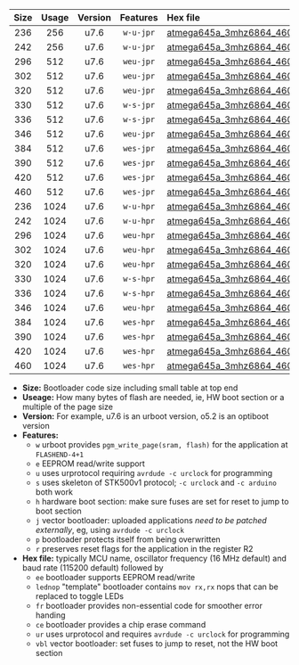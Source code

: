 |Size|Usage|Version|Features|Hex file|
|:-:|:-:|:-:|:-:|:--|
|236|256|u7.6|`w-u-jpr`|[atmega645a_3mhz6864_460800bps_ur_vbl.hex](https://raw.githubusercontent.com/stefanrueger/urboot/main/atmega645a_3mhz6864_460800bps_ur_vbl.hex)|
|242|256|u7.6|`w-u-jpr`|[atmega645a_3mhz6864_460800bps_lednop_ur_vbl.hex](https://raw.githubusercontent.com/stefanrueger/urboot/main/atmega645a_3mhz6864_460800bps_lednop_ur_vbl.hex)|
|296|512|u7.6|`weu-jpr`|[atmega645a_3mhz6864_460800bps_ee_ur_vbl.hex](https://raw.githubusercontent.com/stefanrueger/urboot/main/atmega645a_3mhz6864_460800bps_ee_ur_vbl.hex)|
|302|512|u7.6|`weu-jpr`|[atmega645a_3mhz6864_460800bps_ee_lednop_ur_vbl.hex](https://raw.githubusercontent.com/stefanrueger/urboot/main/atmega645a_3mhz6864_460800bps_ee_lednop_ur_vbl.hex)|
|320|512|u7.6|`weu-jpr`|[atmega645a_3mhz6864_460800bps_ee_lednop_fr_ur_vbl.hex](https://raw.githubusercontent.com/stefanrueger/urboot/main/atmega645a_3mhz6864_460800bps_ee_lednop_fr_ur_vbl.hex)|
|330|512|u7.6|`w-s-jpr`|[atmega645a_3mhz6864_460800bps_vbl.hex](https://raw.githubusercontent.com/stefanrueger/urboot/main/atmega645a_3mhz6864_460800bps_vbl.hex)|
|336|512|u7.6|`w-s-jpr`|[atmega645a_3mhz6864_460800bps_lednop_vbl.hex](https://raw.githubusercontent.com/stefanrueger/urboot/main/atmega645a_3mhz6864_460800bps_lednop_vbl.hex)|
|346|512|u7.6|`weu-jpr`|[atmega645a_3mhz6864_460800bps_ee_lednop_fr_ce_ur_vbl.hex](https://raw.githubusercontent.com/stefanrueger/urboot/main/atmega645a_3mhz6864_460800bps_ee_lednop_fr_ce_ur_vbl.hex)|
|384|512|u7.6|`wes-jpr`|[atmega645a_3mhz6864_460800bps_ee_vbl.hex](https://raw.githubusercontent.com/stefanrueger/urboot/main/atmega645a_3mhz6864_460800bps_ee_vbl.hex)|
|390|512|u7.6|`wes-jpr`|[atmega645a_3mhz6864_460800bps_ee_lednop_vbl.hex](https://raw.githubusercontent.com/stefanrueger/urboot/main/atmega645a_3mhz6864_460800bps_ee_lednop_vbl.hex)|
|420|512|u7.6|`wes-jpr`|[atmega645a_3mhz6864_460800bps_ee_lednop_fr_vbl.hex](https://raw.githubusercontent.com/stefanrueger/urboot/main/atmega645a_3mhz6864_460800bps_ee_lednop_fr_vbl.hex)|
|460|512|u7.6|`wes-jpr`|[atmega645a_3mhz6864_460800bps_ee_lednop_fr_ce_vbl.hex](https://raw.githubusercontent.com/stefanrueger/urboot/main/atmega645a_3mhz6864_460800bps_ee_lednop_fr_ce_vbl.hex)|
|236|1024|u7.6|`w-u-hpr`|[atmega645a_3mhz6864_460800bps_ur.hex](https://raw.githubusercontent.com/stefanrueger/urboot/main/atmega645a_3mhz6864_460800bps_ur.hex)|
|242|1024|u7.6|`w-u-hpr`|[atmega645a_3mhz6864_460800bps_lednop_ur.hex](https://raw.githubusercontent.com/stefanrueger/urboot/main/atmega645a_3mhz6864_460800bps_lednop_ur.hex)|
|296|1024|u7.6|`weu-hpr`|[atmega645a_3mhz6864_460800bps_ee_ur.hex](https://raw.githubusercontent.com/stefanrueger/urboot/main/atmega645a_3mhz6864_460800bps_ee_ur.hex)|
|302|1024|u7.6|`weu-hpr`|[atmega645a_3mhz6864_460800bps_ee_lednop_ur.hex](https://raw.githubusercontent.com/stefanrueger/urboot/main/atmega645a_3mhz6864_460800bps_ee_lednop_ur.hex)|
|320|1024|u7.6|`weu-hpr`|[atmega645a_3mhz6864_460800bps_ee_lednop_fr_ur.hex](https://raw.githubusercontent.com/stefanrueger/urboot/main/atmega645a_3mhz6864_460800bps_ee_lednop_fr_ur.hex)|
|330|1024|u7.6|`w-s-hpr`|[atmega645a_3mhz6864_460800bps.hex](https://raw.githubusercontent.com/stefanrueger/urboot/main/atmega645a_3mhz6864_460800bps.hex)|
|336|1024|u7.6|`w-s-hpr`|[atmega645a_3mhz6864_460800bps_lednop.hex](https://raw.githubusercontent.com/stefanrueger/urboot/main/atmega645a_3mhz6864_460800bps_lednop.hex)|
|346|1024|u7.6|`weu-hpr`|[atmega645a_3mhz6864_460800bps_ee_lednop_fr_ce_ur.hex](https://raw.githubusercontent.com/stefanrueger/urboot/main/atmega645a_3mhz6864_460800bps_ee_lednop_fr_ce_ur.hex)|
|384|1024|u7.6|`wes-hpr`|[atmega645a_3mhz6864_460800bps_ee.hex](https://raw.githubusercontent.com/stefanrueger/urboot/main/atmega645a_3mhz6864_460800bps_ee.hex)|
|390|1024|u7.6|`wes-hpr`|[atmega645a_3mhz6864_460800bps_ee_lednop.hex](https://raw.githubusercontent.com/stefanrueger/urboot/main/atmega645a_3mhz6864_460800bps_ee_lednop.hex)|
|420|1024|u7.6|`wes-hpr`|[atmega645a_3mhz6864_460800bps_ee_lednop_fr.hex](https://raw.githubusercontent.com/stefanrueger/urboot/main/atmega645a_3mhz6864_460800bps_ee_lednop_fr.hex)|
|460|1024|u7.6|`wes-hpr`|[atmega645a_3mhz6864_460800bps_ee_lednop_fr_ce.hex](https://raw.githubusercontent.com/stefanrueger/urboot/main/atmega645a_3mhz6864_460800bps_ee_lednop_fr_ce.hex)|

- **Size:** Bootloader code size including small table at top end
- **Useage:** How many bytes of flash are needed, ie, HW boot section or a multiple of the page size
- **Version:** For example, u7.6 is an urboot version, o5.2 is an optiboot version
- **Features:**
  + `w` urboot provides `pgm_write_page(sram, flash)` for the application at `FLASHEND-4+1`
  + `e` EEPROM read/write support
  + `u` uses urprotocol requiring `avrdude -c urclock` for programming
  + `s` uses skeleton of STK500v1 protocol; `-c urclock` and `-c arduino` both work
  + `h` hardware boot section: make sure fuses are set for reset to jump to boot section
  + `j` vector bootloader: uploaded applications *need to be patched externally*, eg, using `avrdude -c urclock`
  + `p` bootloader protects itself from being overwritten
  + `r` preserves reset flags for the application in the register R2
- **Hex file:** typically MCU name, oscillator frequency (16 MHz default) and baud rate (115200 default) followed by
  + `ee` bootloader supports EEPROM read/write
  + `lednop` "template" bootloader contains `mov rx,rx` nops that can be replaced to toggle LEDs
  + `fr` bootloader provides non-essential code for smoother error handing
  + `ce` bootloader provides a chip erase command
  + `ur` uses urprotocol and requires `avrdude -c urclock` for programming
  + `vbl` vector bootloader: set fuses to jump to reset, not the HW boot section

